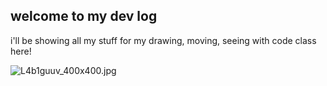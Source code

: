 ## welcome to my dev log

i'll be showing all my stuff for my drawing, moving, seeing with code class here!

![L4b1guuv_400x400.jpg]({{site.baseurl}}/L4b1guuv_400x400.jpg)


